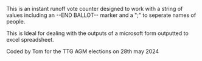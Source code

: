 This is an instant runoff vote counter designed to work with a string of values including an --END BALLOT-- marker and a ";" to seperate names of people.

This is Ideal for dealing with the outputs of a microsoft form outputted to excel spreadsheet.

Coded by Tom for the TTG AGM elections on 28th may 2024
